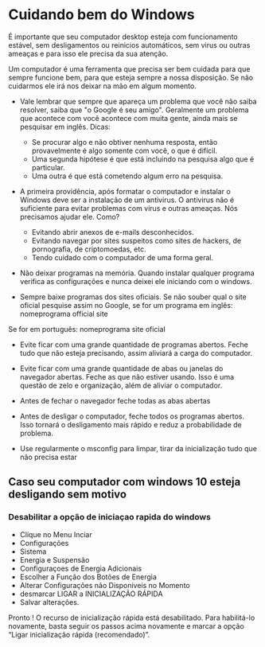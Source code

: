 # Cuidando bem do Windows

É importante que seu computador desktop esteja com funcionamento estável, sem desligamentos ou reinicios automáticos, sem virus ou outras ameaças e para isso ele 
precisa da sua atenção.

Um computador é uma ferramenta que precisa ser bem cuidada para que sempre funcione bem, para que esteja sempre a nossa disposição. Se não cuidarmos ele irá nos deixar na mão em algum momento.

- Vale lembrar que sempre que apareça um problema que você não saiba resolver, saiba que "o Google é seu amigo". Geralmente um problema que acontece com você acontece com muita gente, ainda mais se pesquisar em inglês. Dicas:

	- Se procurar algo e não obtiver nenhuma resposta, então provavelmente é algo somente com você, o que é difícil.
	- Uma segunda hipótese é que está incluindo na pesquisa algo que é particular.
	- Uma outra é que está cometendo algum erro na pesquisa.

- A primeira providência, após formatar o computador e instalar o Windows deve ser a instalação de um antivirus. O antivirus não é suficiente para evitar problemas com virus e outras ameaças. Nós precisamos ajudar ele. Como?

	- Evitando abrir anexos de e-mails desconhecidos.
	- Evitando navegar por sites suspeitos como sites de hackers, de pornografia, de criptomoedas, etc.
	- Tendo cuidado com o computador de uma forma geral.

- Não deixar programas na memória. Quando instalar qualquer programa verifica as configurações e nunca deixei ele iniciando com o windows.

- Sempre baixe programas dos sites oficiais. Se não souber qual o site oficial pesquise assim no Google, se for um programa em inglês:
nomeprograma official site

Se for em português:
nomeprograma site oficial

- Evite ficar com uma grande quantidade de programas abertos. Feche tudo que não esteja precisando, assim aliviará a carga do computador.

- Evite ficar com uma grande quantidade de abas ou janelas do navegador abertas. Feche as que não estiver usando. Isso é uma questão de zelo e organização, além de aliviar o computador.

- Antes de fechar o navegador feche todas as abas abertas

- Antes de desligar o computador, feche todos os programas abertos. Isso tornará o desligamento mais rápido e reduz a probabilidade de problema.

- Use regularmente o msconfig para limpar, tirar da inicialização tudo que não precisa estar

## Caso seu computador com windows 10 esteja desligando sem motivo

### Desabilitar a opção de iniciaçao rapida do windows

- Clique no Menu Inciar 
- Configurações
- Sistema
- Energia e Suspensão
- Configuraçoes de Energia Adicionais
- Escolher a Função dos Botões de Energia
- Alterar Configurações não Disponiveis no Momento
- desmarcar LIGAR a INICIALIZAÇÃO RÁPIDA
- Salvar alterações.

Pronto ! O recurso de inicialização rápida está desabilitado. Para habilitá-lo novamente, basta seguir os passos acima novamente e marcar a opção “Ligar inicialização rápida (recomendado)”.

